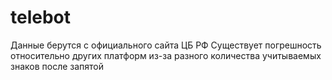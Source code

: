 # telebot
Данные берутся с официального сайта ЦБ РФ
Существует погрешность относительно других платформ из-за разного количества учитываемых знаков после запятой
